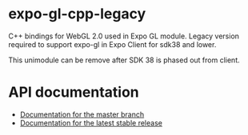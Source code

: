 # expo-gl-cpp-legacy

C++ bindings for WebGL 2.0 used in Expo GL module. Legacy version required to support expo-gl in Expo Client for sdk38 and lower.

This unimodule can be remove after SDK 38 is phased out from client.

# API documentation

- [Documentation for the master branch](https://github.com/expo/expo/blob/master/docs/pages/versions/unversioned/sdk/gl-view.md)
- [Documentation for the latest stable release](https://docs.expo.io/versions/latest/sdk/gl-view/)
